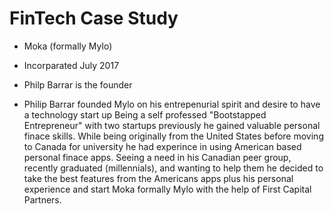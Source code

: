 # FinTech Case Study  

* Moka (formally Mylo)  

* Incorparated July 2017

* Philp Barrar is the founder  

* Philip Barrar founded Mylo on his entrepenurial spirit and desire to have a technology start up  Being a self professed "Bootstapped Entrepreneur" with two startups previously he gained valuable personal finace skills. While being originally from the United States before moving to Canada for university he had experince in using American based personal finace apps.  Seeing a need in his Canadian peer group, recently graduated (millennials), and wanting to help them he decided to take the best features from the Americans apps plus his personal experience and start Moka formally Mylo with the help of First Capital Partners.